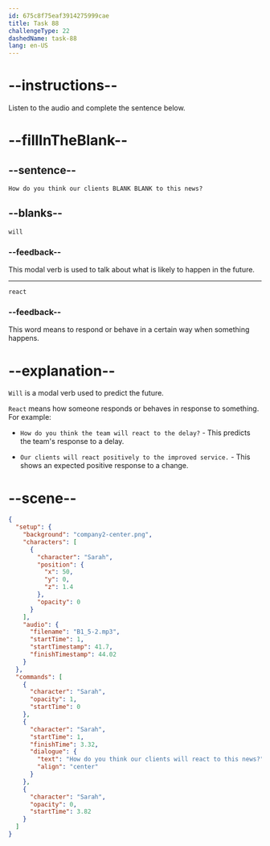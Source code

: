 ```yaml
---
id: 675c8f75eaf3914275999cae
title: Task 88
challengeType: 22
dashedName: task-88
lang: en-US
---
```

<!-- (Audio) Sarah: How do you think our clients will react to this news? -->

# --instructions--

Listen to the audio and complete the sentence below.

# --fillInTheBlank--

## --sentence--

`How do you think our clients BLANK BLANK to this news?`

## --blanks--

`will`

### --feedback--

This modal verb is used to talk about what is likely to happen in the future.

---

`react`

### --feedback--

This word means to respond or behave in a certain way when something happens.

# --explanation--

`Will` is a modal verb used to predict the future.

`React` means how someone responds or behaves in response to something. For example:

- `How do you think the team will react to the delay?` - This predicts the team's response to a delay.  

- `Our clients will react positively to the improved service.` - This shows an expected positive response to a change.

# --scene--

```json
{
  "setup": {
    "background": "company2-center.png",
    "characters": [
      {
        "character": "Sarah",
        "position": {
          "x": 50,
          "y": 0,
          "z": 1.4
        },
        "opacity": 0
      }
    ],
    "audio": {
      "filename": "B1_5-2.mp3",
      "startTime": 1,
      "startTimestamp": 41.7,
      "finishTimestamp": 44.02
    }
  },
  "commands": [
    {
      "character": "Sarah",
      "opacity": 1,
      "startTime": 0
    },
    {
      "character": "Sarah",
      "startTime": 1,
      "finishTime": 3.32,
      "dialogue": {
        "text": "How do you think our clients will react to this news?",
        "align": "center"
      }
    },
    {
      "character": "Sarah",
      "opacity": 0,
      "startTime": 3.82
    }
  ]
}
```
